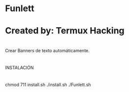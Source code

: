 # Funlett
# Created by: Termux Hacking
#
Crear Banners de texto automáticamente.
#
INSTALACIÓN
#
chmod 711 install.sh
./install.sh
./Funlett.sh
#
